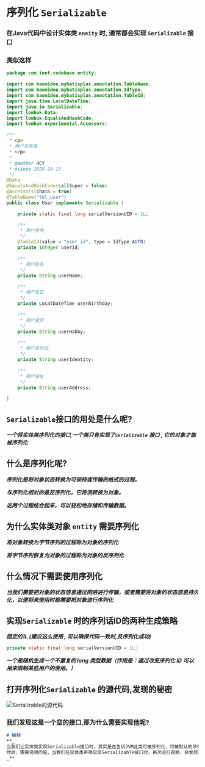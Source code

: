 # 序列化 `Serializable`

### 在Java代码中设计实体类 `eneity` 时, 通常都会实现  `Serializable` 接口

### 类似这样

```java
package com.inet.codebase.entity;

import com.baomidou.mybatisplus.annotation.TableName;
import com.baomidou.mybatisplus.annotation.IdType;
import com.baomidou.mybatisplus.annotation.TableId;
import java.time.LocalDateTime;
import java.io.Serializable;
import lombok.Data;
import lombok.EqualsAndHashCode;
import lombok.experimental.Accessors;

/**
 * <p>
 * 用户实体类
 * </p>
 *
 * @author HCY
 * @since 2020-10-13
 */
@Data
@EqualsAndHashCode(callSuper = false)
@Accessors(chain = true)
@TableName("tbl_user")
public class User implements Serializable {

    private static final long serialVersionUID = 1L;

    /**
     * 用户序号
     */
    @TableId(value = "user_id", type = IdType.AUTO)
    private Integer userId;

    /**
     * 用户姓名
     */
    private String userName;

    /**
     * 用户生日
     */
    private LocalDateTime userBirthday;

    /**
     * 用户爱好
     */
    private String userHabby;

    /**
     * 用户身份证
     */
    private String userIdentity;

    /**
     * 用户住址
     */
    private String userAddress;

}
```



## `Serializable`接口的用处是什么呢?

**_一个将实体类序列化的接口,一个类只有实现了`Serializable` 接口 , 它的对象才能被序列化_**



## 什么是序列化呢?

**_序列化是将对象状态转换为可保持或传输的格式的过程。_**

**_与序列化相对的是反序列化，它将流转换为对象。_**

**_这两个过程结合起来，可以轻松地存储和传输数据。_**



## 为什么实体类对象 `entity` 需要序列化

**_将对象转换为字节序列的过程称为对象的序列化_**

**_将字节序列恢复为对象的过程称为对象的反序列化_**



## 什么情况下需要使用序列化

**_当我们需要把对象的状态信息通过网络进行传输，或者需要将对象的状态信息持久化，以便将来使用时都需要把对象进行序列化_**



## 实现`Serializable` 时的序列话ID的两种生成策略

**_固定的1L (建议这么使用 , 可以确保代码一致时,反序列化成功)_**

```java
private static final long serialVersionUID = 1L;
```

**_一个是随机生成一个不重复的 long 类型数据（作用是：通过改变序列化 ID 可以用来限制某些用户的使用。）_**



## 打开序列化`Serializable` 的源代码,发现的秘密

![Serializable的源代码](https://github.com/xiaoxunyao/Serializable/blob/master/img/RVASKLUBYIHKS9A.png)

### 我们发现这是一个空的接口,那为什么需要实现他呢?

```markdown
# 解释
**_
当我们让实体类实现Serializable接口时，其实是在告诉JVM此类可被序列化，可被默认的序列化机制序列化.
然后，需要说明的是，当我们在实体类声明实现Serializable接口时，再次进行观察，会发现这些类是需要被远程调用的。也就是说需要或者可能需要被远程调用，这就是序列化便于传输的用途。
_**
```

